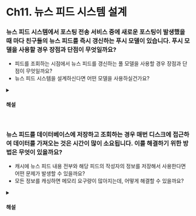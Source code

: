 # Ch11. 뉴스 피드 시스템 설계

### 뉴스 피드 시스템에서 포스팅 전송 서비스 중에 새로운 포스팅이 발생했을 때 마다 친구들의 뉴스 피드를 즉시 갱신하는 푸시 모델이 있습니다. 푸시 모델을 사용할 경우 장점과 단점이 무엇일까요?

* 피드를 조회하는 시점에서 뉴스 피드를 갱신하는 풀 모델을 사용할 경우 장점과 단점이 무엇일까요?
* 뉴스 피드 시스템을 설계하신다면 어떤 모델을 사용하실건가요?

<details>
<summary><h4>해설</h4></summary>

>  뉴스 피드 시스템에서 포스팅 전송 서비스 중에 새로운 포스팅이 발생했을 때 마다 친구들의 뉴스 피드를 즉시 갱신하는 푸시 모델이 있습니다. 푸시 모델을 사용할 경우 장점과 단점이 무엇일까요?
* 푸시 모델을 사용할 경우 각 사용자의 피드 목록이 갱신되어 있어 조회할 때의 지연시간이 낮다는 장점이 있습니다. 하지만, 친구가 많은 사용자일 경우 친구 목록에 있는 모든 사용자의 피드를 갱신하는데 많은 시간이 소요될 수 있다는 단점이 있습니다. 또한 해당 서비스를 자주 사용하지 않은 사용자의 피드도 갱신되어 불필요한 리소스가 소모될 수도 있습니다.

> 피드를 조회하는 시점에서 뉴스 피드를 갱신하는 풀 모델을 사용할 경우 장점과 단점이 무엇일까요?
* 풀 모델을 사용할 경우 매번 피드를 친구들에게 푸쉬하지 않아도 되기 때문에 서비스를 사용하지 않는 사용자의 피드를 갱신하는 불필요한 작업을 하지 않아도 된다는 장점이 있습니다. 하지만, 뉴스 피드를 조회할 때마다 피드를 가져와야해서 많은 소요 시간이 발생한다는 단점이 있습니다. 

> 뉴스 피드 시스템을 설계하신다면 어떤 모델을 사용하실건가요?
* 두 모델을 적절하게 결합하여 사용할 것 같습니다. 대부분의 사용자에 대해서는 푸시 모델을 사용하고 친구나 팔로어가 아주 많은 사용자는 풀 모델을 사용하여 시스템 과부하를 방지할 수 있습니다.
</details>

<br>

### 뉴스 피드를 데이터베이스에 저장하고 조회하는 경우 매번 디스크에 접근하여 데이터를 가져오는 것은 시간이 많이 소요됩니다. 이를 해결하기 위한 방법은 무엇이 있을까요?

* 캐시에 뉴스 피드 내용 전부와 해당 피드의 작성자의 정보를 저장해서 사용한다면 어떤 문제가 발생할 수 있을까요?
* 모든 정보를 캐싱하면 메모리 요구량이 많아지는데, 어떻게 해결할 수 있을까요?

<details>
<summary><h4>해설</h4></summary>

> 뉴스 피드를 데이터베이스에 저장하고 조회하는 경우 매번 디스크에 접근하여 데이터를 가져오는 것은 시간이 많이 소요됩니다. 이를 해결하기 위한 방법은 무엇이 있을까요? 
* 캐시에 사용자별로 뉴스 피드를 저장하는 방법이 있습니다.

> 캐시에 뉴스 피드 내용 전부와 해당 피드의 작성자의 정보를 저장해서 사용한다면 어떤 문제가 발생할 수 있을까요?
* 사용자 정보와 피드 정보를 전부 캐시에 저장하면 사용자가 급증할 경우 메모리 요구량이 많아집니다. 또한 중복 데이터도 발생합니다.

> 모든 정보를 캐싱하면 메모리 요구량이 많아지는데, 어떻게 해결할 수 있을까요?
* 포스팅 ID 와 작성자 ID 을 캐시에 저장하고, 사용자 정보와 포스팅 정보를 따로 캐시하면 중복되는 데이터를 줄여 메모리 요구량을 줄일 수 있습니다.
</details>

